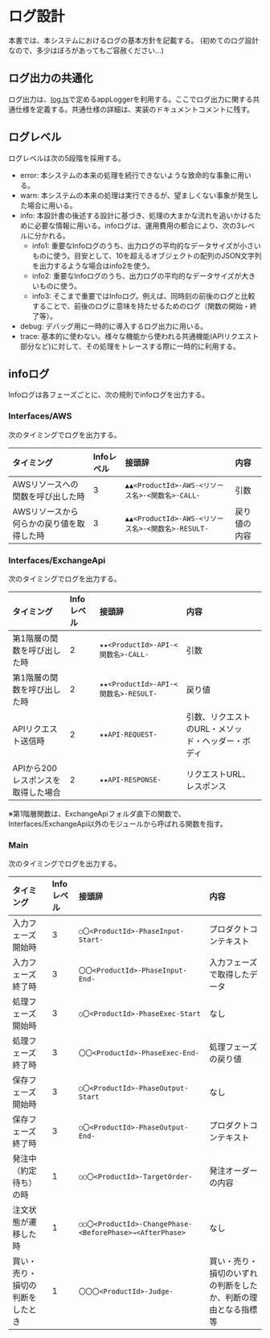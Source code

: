 # ログ設計

本書では、本システムにおけるログの基本方針を記載する。
(初めてのログ設計なので、多少はぼろがあってもご容赦ください…)

## ログ出力の共通化

ログ出力は、[log.ts](../../lib/lambda/Common/log.ts)で定めるappLoggerを利用する。ここでログ出力に関する共通仕様を定義する。共通仕様の詳細は、実装のドキュメントコメントに残す。

## ログレベル

ログレベルは次の5段階を採用する。

- error: 本システムの本来の処理を続行できないような致命的な事象に用いる。
- warn: 本システムの本来の処理は実行できるが、望ましくない事象が発生した場合に用いる。
- info: 本設計書の後述する設計に基づき、処理の大まかな流れを追いかけるために必要な情報に用いる。infoログは、運用費用の都合により、次の3レベルに分かれる。
  - info1: 重要なInfoログのうち、出力ログの平均的なデータサイズが小さいものに使う。目安として、10を超えるオブジェクトの配列のJSON文字列を出力するような場合はinfo2を使う。
  - info2: 重要なInfoログのうち、出力ログの平均的なデータサイズが大きいものに使う。
  - info3: そこまで重要ではInfoログ。例えば、同時刻の前後のログと比較することで、前後のログに意味を持たせるためのログ（関数の開始・終了等）。
- debug: デバッグ用に一時的に導入するログ出力に用いる。
- trace: 基本的に使わない。様々な機能から使われる共通機能(APIリクエスト部分など)に対して、その処理をトレースする際に一時的に利用する。

## infoログ

Infoログは各フェーズごとに、次の規則でinfoログを出力する。

### Interfaces/AWS

次のタイミングでログを出力する。

| タイミング | Infoレベル | 接頭辞 | 内容 |
|:--|:--|:--|:--|
| AWSリソースへの関数を呼び出した時 | 3 | `▲▲<ProductId>-AWS-<リソース名>-<関数名>-CALL-` | 引数 |
| AWSリソースから何らかの戻り値を取得した時 | 3 | `▲▲<ProductId>-AWS-<リソース名>-<関数名>-RESULT-` | 戻り値の内容 |

### Interfaces/ExchangeApi

次のタイミングでログを出力する。

| タイミング | Infoレベル | 接頭辞 | 内容 |
|:--|:--|:--|:--|
| 第1階層の関数を呼び出した時 | 2 | `★★<ProductId>-API-<関数名>-CALL-` | 引数 |
| 第1階層の関数を呼び出した時 | 2 | `★★<ProductId>-API-<関数名>-RESULT-` | 戻り値 |
| APIリクエスト送信時 | 2 | `★★API-REQUEST-` | 引数、リクエストのURL・メソッド・ヘッダー・ボディ |
| APIから200レスポンスを取得した場合 | 2 | `★★API-RESPONSE-` | リクエストURL、レスポンス |

※第1階層関数は、ExchangeApiフォルダ直下の関数で、Interfaces/ExchangeApi以外のモジュールから呼ばれる関数を指す。

### Main

次のタイミングでログを出力する。

| タイミング | Infoレベル | 接頭辞 | 内容 |
|:--|:--|:--|:--|
| 入力フェーズ開始時 | 3 | `○〇<ProductId>-PhaseInput-Start-` | プロダクトコンテキスト |
| 入力フェーズ終了時 | 3 | `〇〇<ProductId>-PhaseInput-End-` | 入力フェーズで取得したデータ |
| 処理フェーズ開始時 | 3 | `○〇<ProductId>-PhaseExec-Start` | なし |
| 処理フェーズ終了時 | 3 | `〇〇<ProductId>-PhaseExec-End-` | 処理フェーズの戻り値 |
| 保存フェーズ開始時 | 3 | `○〇<ProductId>-PhaseOutput-Start` | なし |
| 保存フェーズ終了時 | 3 | `○〇<ProductId>-PhaseOutput-End-` | プロダクトコンテキスト |
| 発注中（約定待ち）の時 | 1 | `○○〇<ProductId>-TargetOrder-` | 発注オーダーの内容 |
| 注文状態が遷移した時 | 1 | `○○〇<ProductId>-ChangePhase-<BeforePhase>→<AfterPhase>` | なし |
| 買い・売り・損切の判断をしたとき | 1 | `〇〇〇<ProductId>-Judge-` | 買い・売り・損切のいずれの判断をしたか、判断の理由となる指標等 |
